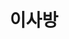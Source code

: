 ---
id: 33
title: 이사방
caption: 모든 이사를 완벽하게!
url: https://leaderscpa.com/merchant/isabang/
category: Life
device: PC, Mobile
size: small
---